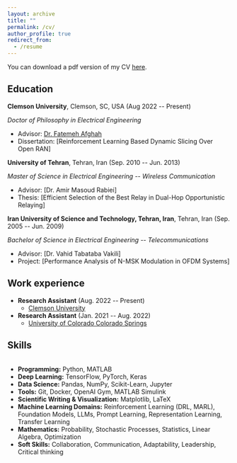 ```yaml
---
layout: archive
title: ""
permalink: /cv/
author_profile: true
redirect_from:
  - /resume
---
```

You can download a pdf version of my CV [here](Fatemeh_CV_2025.pdf).

Education
-----------
**Clemson University**, Clemson, SC, USA (Aug 2022 -- Present)

*Doctor of Philosophy in Electrical Engineering*
* Advisor: [Dr. Fatemeh Afghah](https://fafghah.people.clemson.edu/)
* Dissertation: [Reinforcement Learning Based Dynamic Slicing Over Open RAN] 

**University of Tehran**, Tehran, Iran (Sep. 2010 -- Jun. 2013)

*Master of Science in Electrical Engineering -- Wireless Communication*
* Advisor: [Dr. Amir Masoud Rabiei] 
* Thesis: [Efficient Selection of the Best Relay in Dual-Hop Opportunistic Relaying] 

**Iran University of Science and Technology, Tehran, Iran**, Tehran, Iran (Sep. 2005 -- Jun. 2009)

*Bachelor of Science in Electrical Engineering -- Telecommunications*
* Advisor: [Dr. Vahid Tabataba Vakili] 
* Project: [Performance Analysis of N-MSK Modulation in OFDM Systems] 

Work experience
-----------
* **Research Assistant** (Aug. 2022 -- Present)
  * [Clemson University](https://clemson.edu)
* **Research Assistant** (Jan. 2021 -- Aug. 2022)
  * [University of Colorado Colorado Springs](https://uccs.edu)

  
Skills
-----------

| | |
|---|---|
- **Programming:** Python, MATLAB
- **Deep Learning:** TensorFlow, PyTorch, Keras
- **Data Science:** Pandas, NumPy, Scikit-Learn, Jupyter
- **Tools:** Git, Docker, OpenAI Gym, MATLAB Simulink
- **Scientific Writing & Visualization:** Matplotlib, LaTeX
- **Machine Learning Domains:** Reinforcement Learning (DRL, MARL), Foundation Models, LLMs, Prompt Learning, Representation Learning, Transfer Learning
- **Mathematics:** Probability, Stochastic Processes, Statistics, Linear Algebra, Optimization
- **Soft Skills:** Collaboration, Communication, Adaptability, Leadership, Critical thinking




